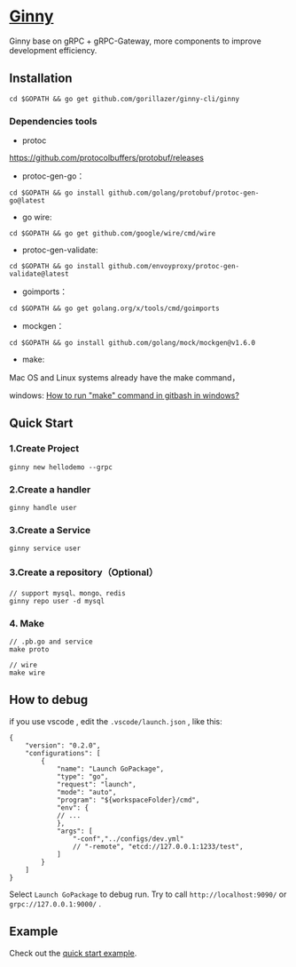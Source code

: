 # [Ginny](https://github.com/gorillazer/ginny)

Ginny base on gRPC + gRPC-Gateway, more components to improve development efficiency.

## Installation

```shell
cd $GOPATH && go get github.com/gorillazer/ginny-cli/ginny
```

### Dependencies tools

* protoc

https://github.com/protocolbuffers/protobuf/releases

* protoc-gen-go：

```shell
cd $GOPATH && go install github.com/golang/protobuf/protoc-gen-go@latest
```

* go wire:

```shell
cd $GOPATH && go get github.com/google/wire/cmd/wire
```

* protoc-gen-validate:

```shell
cd $GOPATH && go install github.com/envoyproxy/protoc-gen-validate@latest
```

* goimports：

```shell
cd $GOPATH && go get golang.org/x/tools/cmd/goimports
```

* mockgen：

```shell
cd $GOPATH && go install github.com/golang/mock/mockgen@v1.6.0
```
* make:

Mac OS and Linux systems already have the make command，

windows: [How to run "make" command in gitbash in windows?](https://gist.github.com/evanwill/0207876c3243bbb6863e65ec5dc3f058)


## Quick Start

### 1.Create Project

```shell
ginny new hellodemo --grpc
```

### 2.Create a handler
```shell
ginny handle user 
```

### 3.Create a Service

```shell
ginny service user 
```

### 3.Create a repository（Optional）


```shell
// support mysql、mongo、redis 
ginny repo user -d mysql

```
### 4. Make 

```shell
// .pb.go and service
make proto

// wire
make wire
```

## How to debug

if you use vscode , edit the `.vscode/launch.json` , like this: 
```
{
    "version": "0.2.0",
    "configurations": [
        {
            "name": "Launch GoPackage",
            "type": "go",
            "request": "launch",
            "mode": "auto",
            "program": "${workspaceFolder}/cmd",
            "env": {
            // ...
            },
            "args": [
                "-conf","../configs/dev.yml"
                // "-remote", "etcd://127.0.0.1:1233/test",
            ]
        }
    ]
}
```
Select `Launch GoPackage` to debug run. Try to call `http://localhost:9090/` or `grpc://127.0.0.1:9000/` .

## Example

Check out the [quick start example][quick-example].

[quick-example]: https://github.com/gorillazer/ginny-demo
